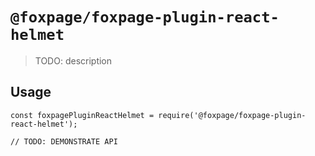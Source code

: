 # `@foxpage/foxpage-plugin-react-helmet`

> TODO: description

## Usage

```
const foxpagePluginReactHelmet = require('@foxpage/foxpage-plugin-react-helmet');

// TODO: DEMONSTRATE API
```
